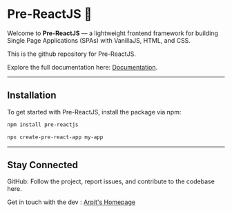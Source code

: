 # Pre-ReactJS 🚀

Welcome to **Pre-ReactJS** — a lightweight frontend framework for building Single Page Applications (SPAs) with VanillaJS, HTML, and CSS.

This is the github repository for Pre-ReactJS.

Explore the full documentation here: [Documentation](https://pre-reactjs-docs.vercel.app/).

---

## Installation

To get started with Pre-ReactJS, install the package via npm:

```bash
npm install pre-reactjs
```
```bash
npx create-pre-react-app my-app
```
---

## Stay Connected
GitHub: Follow the project, report issues, and contribute to the codebase here.

Get in touch with the dev : [Arpit's Homepage](https://arpitverma.vercel.app/)
